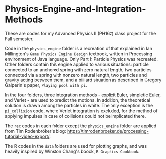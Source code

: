 # Physics-Engine-and-Integration-Methods

These are codes for my Advanced Physics II (PH162) class project for the Fall semester.

Code in the ``physics_engine`` folder is a recreation of that explained in Ian Millington's ``Game Physics Engine Design`` textbook, written in Processing environment of Java language.
Only Part I: Particle Physics was recreated.
Other folders contain this engine applied to various situations: particle connected to an anchored spring with zero natural length, two particles connected via a spring with nonzero natural length, two particles and gravity acting between them, and a billiard situation as described in Gregory Galperin's paper, ``Playing pool with pi``.

In the four folders, three integration methods - explicit Euler, simpletic Euler, and Verlet - are used to predict the motions.
In addition, the theoretical solution is drawn among the particles in white.
The only exception is the ``pi_collision`` code, where Verlet integration is excluded, for the method of applying impulses in case of collisions could not be implicated there.

The ``rec`` codes in each folder except the ``physics_engine`` folder are applied from Tim Rodenbröker's blog:
https://timrodenbroeker.de/processing-tutorial-video-export/.

The R codes in the ``data`` folders are used for plotting graphs, and was heavily inspired by Winston Chang's boock, ``R Graphics Cookbook``.
